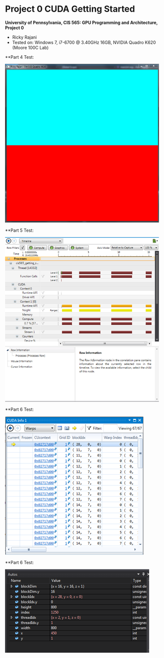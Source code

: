 Project 0 CUDA Getting Started
====================

**University of Pennsylvania, CIS 565: GPU Programming and Architecture, Project 0**

* Ricky Rajani
* Tested on: Windows 7, i7-6700 @ 3.40GHz 16GB, NVIDIA Quadro K620 (Moore 100C Lab)

**Part 4 Test:

![](images/project0-part4.PNG)

**Part 5 Test:

![Part 5 Test](images/project0-part5.PNG)

**Part 6 Test:

![Part 6 Test](images/project0-part6_1.PNG)

**Part 6 Test:

![Part 7 Test](images/project0-part6_2.PNG)

